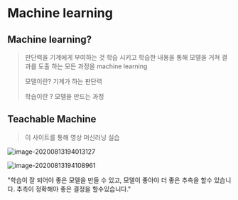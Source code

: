 # Machine learning 

## Machine learning?

>  판단력을 기계에게 부여하는 것  학습 시키고 학습한 내용을 통해 모델을 거쳐 결과를 도출 하는 모든 과정을  machine learning 
>
> 모델이란? 기계가 하는  판단력
>
> 학습이란 ? 모델을 만드는 과정

## Teachable Machine

> 이 사이트를 통해 영상 머신러닝 실습

![image-20200813194013127](C:\Users\user\AppData\Roaming\Typora\typora-user-images\image-20200813194013127.png)

![image-20200813194108961](C:\Users\user\AppData\Roaming\Typora\typora-user-images\image-20200813194108961.png)

"학습이 잘 되어야 좋은 모델을 만들 수 있고, 모델이 좋아야 더 좋은 추측을 할수 있습니다. 추측이 정확해야 좋은 결정을 할수있습니다."

